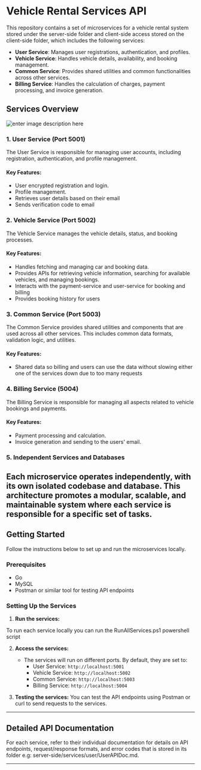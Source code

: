 
# Vehicle Rental Services API 

This repository contains a set of microservices for a vehicle rental system stored under the server-side folder and client-side access stored on the client-side folder, which includes the following services:

- **User Service**: Manages user registrations, authentication, and profiles.
- **Vehicle Service**: Handles vehicle details, availability, and booking management.
- **Common Service**: Provides shared utilities and common functionalities across other services.
- **Billing Service**: Handles the calculation of charges, payment processing, and invoice generation.

## Services Overview 

![enter image description here](https://i.imgur.com/mPZZw7b.png)

### 1. **User Service** (Port 5001)
The User Service is responsible for managing user accounts, including registration, authentication, and profile management.

#### Key Features:
- User encrypted registration and login.
- Profile management.
- Retrieves user details based on their email
- Sends verification code to email

### 2. **Vehicle Service** (Port 5002)
The Vehicle Service manages the vehicle details, status, and booking processes.

#### Key Features:
- Handles fetching and managing car and booking data.
- Provides APIs for retrieving vehicle information, searching for available vehicles, and managing bookings.
- Interacts with the payment-service and user-service for booking and billing
- Provides booking history for users

### 3. **Common Service** (Port 5003)
The Common Service provides shared utilities and components that are used across all other services. This includes common data formats, validation logic, and utilities.

#### Key Features:
- Shared data so billing and users can use the data without slowing either one of the services down due to too many requests

### 4. **Billing Service** (5004)
The Billing Service is responsible for managing all aspects related to vehicle bookings and payments.

#### Key Features:
- Payment processing and calculation.
- Invoice generation and sending to the users' email.

### 5. Independent Services and Databases
Each microservice operates independently, with its own isolated codebase and database. This architecture promotes a modular, scalable, and maintainable system where each service is responsible for a specific set of tasks.
---

## Getting Started

Follow the instructions below to set up and run the microservices locally.

### Prerequisites

- Go
- MySQL
- Postman or similar tool for testing API endpoints

### Setting Up the Services


1. **Run the services:**

  To run each service locally you can run the RunAllServices.ps1 powershell script

2. **Access the services:**
   - The services will run on different ports. By default, they are set to:
     - User Service: `http://localhost:5001`
     - Vehicle Service: `http://localhost:5002`
     - Common Service: `http://localhost:5003`
     - Billing Service: `http://localhost:5004`

3. **Testing the services:**
   You can test the API endpoints using Postman or curl to send requests to the services.

---

## Detailed API Documentation

For each service, refer to their individual documentation for details on API endpoints, request/response formats, and error codes that is stored in its folder e.g: server-side/services/user/UserAPIDoc.md.

---
